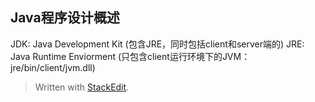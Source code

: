 ## Java程序设计概述

JDK: Java Development Kit (包含JRE，同时包括client和server端的)
JRE: Java Runtime Enviorment (只包含client运行环境下的JVM：jre/bin/client/jvm.dll)








> Written with [StackEdit](https://stackedit.io/).
<!--stackedit_data:
eyJoaXN0b3J5IjpbMTU5NjM1Nzc3OCwtMTIyNjUyOTk4M119
-->